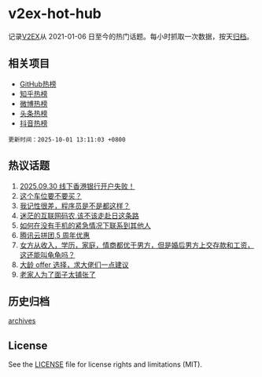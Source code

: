 # v2ex-hot-hub

 记录[V2EX](https://www.v2ex.com/)从 2021-01-06 日至今的热门话题。每小时抓取一次数据，按天[归档](archives)。
 
 ## 相关项目

- [GitHub热榜](https://github.com/lonnyzhang423/github-hot-hub)
- [知乎热榜](https://github.com/lonnyzhang423/zhihu-hot-hub)
- [微博热榜](https://github.com/lonnyzhang423/weibo-hot-hub)
- [头条热榜](https://github.com/lonnyzhang423/toutiao-hot-hub)
- [抖音热榜](https://github.com/lonnyzhang423/douyin-hot-hub)


 `更新时间：2025-10-01 13:11:03 +0800`

## 热议话题

1. [2025.09.30 线下香港银行开户失败！](https://www.v2ex.com/t/1162931)
1. [这个车位要不要买？](https://www.v2ex.com/t/1162937)
1. [我记性很差，程序员是不是都这样？](https://www.v2ex.com/t/1162973)
1. [迷茫的互联网码农,该不该走赴日这条路](https://www.v2ex.com/t/1162986)
1. [如何在没有手机的紧急情况下联系到其他人](https://www.v2ex.com/t/1162897)
1. [腾讯云拼团,5 周年优惠](https://www.v2ex.com/t/1162894)
1. [女方从收入，学历，家庭，情商都优于男方，但是婚后男方上交存款和工资，这还能叫龟龟吗？](https://www.v2ex.com/t/1162902)
1. [大龄 offer 选择，求大佬们一点建议](https://www.v2ex.com/t/1162923)
1. [老家人为了面子太铺张了](https://www.v2ex.com/t/1162977)

## 历史归档

[archives](archives)

## License

See the [LICENSE](LICENSE) file for license rights and limitations (MIT).
